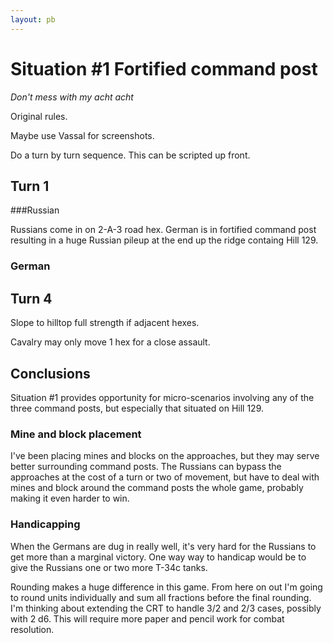 ```yaml
---
layout: pb
---
```


# Situation #1  Fortified command post 

*Don't mess with my acht acht*


Original rules.

Maybe use Vassal for screenshots.


Do a turn by turn sequence. This can be scripted up front.

## Turn 1

###Russian

Russians come in on 2-A-3 road hex. German is in fortified command post
resulting in a huge Russian pileup at the end up the ridge containg Hill
129.

### German

## Turn 4

Slope to hilltop full strength if adjacent hexes.

Cavalry may only move 1 hex for a close assault.



## Conclusions

Situation #1 provides opportunity for micro-scenarios involving any of
the three command posts, but especially that situated on Hill 129.

### Mine and block placement

I've been placing mines and blocks on the approaches, but they may serve
better surrounding command posts. The Russians can bypass the approaches
at the cost of a turn or two of movement, but have to deal with mines
and block around the command posts the whole game,  probably making it
even harder to win.

### Handicapping

When the Germans are dug in really well, it's very hard for the Russians
to get more than a marginal victory. One way way to handicap would be to
give the Russians one or two more T-34c tanks.

Rounding makes a huge difference in this game. From here on out I'm
going to round units individually and sum all fractions before the final
rounding. I'm thinking about extending the CRT to handle 3/2 and 2/3
cases, possibly with 2 d6. This will require more paper and pencil work
for combat resolution.
